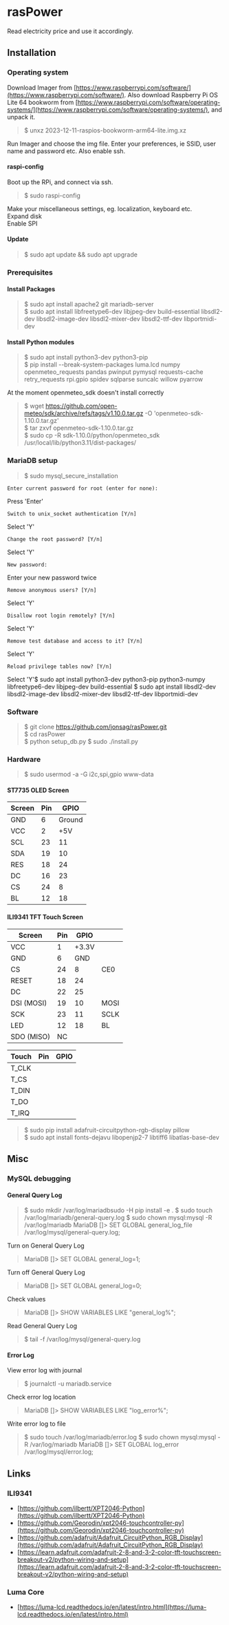 # rasPower

Read electricity price and use it accordingly.

## Installation

### Operating system

Download Imager from [https://www.raspberrypi.com/software/](https://www.raspberrypi.com/software/).
Also download Raspberry Pi OS Lite 64 bookworm from [https://www.raspberrypi.com/software/operating-systems/](https://www.raspberrypi.com/software/operating-systems/), and unpack it.

>$ unxz 2023-12-11-raspios-bookworm-arm64-lite.img.xz

Run Imager and choose the img file.
Enter your preferences, ie SSID, user name and password etc.
Also enable ssh.

#### raspi-config

Boot up the RPi, and connect via ssh.  

>$ sudo raspi-config  

Make your miscellaneous settings, eg. localization, keyboard etc.  
Expand disk  
Enable SPI  

#### Update

>$ sudo apt update && sudo apt upgrade  

### Prerequisites

#### Install Packages

>$ sudo apt install apache2 git mariadb-server  
>$ sudo apt install libfreetype6-dev libjpeg-dev build-essential libsdl2-dev libsdl2-image-dev libsdl2-mixer-dev libsdl2-ttf-dev libportmidi-dev

#### Install Python modules

>$ sudo apt install python3-dev python3-pip  
>$ pip install --break-system-packages luma.lcd numpy openmeteo_requests pandas pwinput pymysql requests-cache retry_requests rpi.gpio spidev sqlparse suncalc willow pyarrow  

At the moment openmeteo_sdk doesn't install correctly  

>$ wget https://github.com/open-meteo/sdk/archive/refs/tags/v1.10.0.tar.gz -O 'openmeteo-sdk-1.10.0.tar.gz'  
>$ tar zxvf openmeteo-sdk-1.10.0.tar.gz  
>$ sudo cp -R sdk-1.10.0/python/openmeteo_sdk /usr/local/lib/python3.11/dist-packages/  

### MariaDB setup

>$ sudo mysql_secure_installation

    Enter current password for root (enter for none):
Press 'Enter'

    Switch to unix_socket authentication [Y/n]
Select 'Y'

    Change the root password? [Y/n]
Select 'Y'

    New password:
Enter your new password twice

    Remove anonymous users? [Y/n]
Select 'Y'

    Disallow root login remotely? [Y/n]
Select 'Y'

    Remove test database and access to it? [Y/n]
Select 'Y'

    Reload privilege tables now? [Y/n]
Select 'Y'$ sudo apt install python3-dev python3-pip python3-numpy libfreetype6-dev libjpeg-dev build-essential
$ sudo apt install libsdl2-dev libsdl2-image-dev libsdl2-mixer-dev libsdl2-ttf-dev libportmidi-dev

### Software

>$ git clone https://github.com/jonsag/rasPower.git  
>$ cd rasPower  
>$ python setup_db.py
>$ sudo ./install.py  

### Hardware

>$ sudo usermod -a -G i2c,spi,gpio www-data  

#### ST7735 OLED Screen

| Screen | Pin | GPIO   |
| ------ | --- | ------ |
| GND    | 6   | Ground |
| VCC    | 2   | +5V    |
| SCL    | 23  | 11     |
| SDA    | 19  | 10     |
| RES    | 18  | 24     |
| DC     | 16  | 23     |
| CS     | 24  | 8      |
| BL     | 12  | 18     |

#### ILI9341 TFT Touch Screen

| Screen     | Pin | GPIO  |      |
| ---------- | --- | ----- | ---- |
| VCC        | 1   | +3.3V |      |
| GND        | 6   | GND   |      |
| CS         | 24  | 8     | CE0  |
| RESET      | 18  | 24    |      |
| DC         | 22  | 25    |      |
| DSI (MOSI) | 19  | 10    | MOSI |
| SCK        | 23  | 11    | SCLK |
| LED        | 12  | 18    | BL   |
| SDO (MISO) | NC  |       |      |

| Touch | Pin | GPIO |
| ----- | --- | ---- |
| T_CLK |     |      |
| T_CS  |     |      |
| T_DIN |     |      |
| T_DO  |     |      |
| T_IRQ |     |      |

>$ sudo pip install adafruit-circuitpython-rgb-display pillow  
>$ sudo apt install fonts-dejavu libopenjp2-7 libtiff6 libatlas-base-dev  

## Misc

### MySQL debugging

#### General Query Log

>$ sudo mkdir /var/log/mariadbsudo -H pip install -e .
>$ sudo touch /var/log/mariadb/general-query.log
>$ sudo chown mysql:mysql -R /var/log/mariadb
>MariaDB []> SET GLOBAL general_log_file /var/log/mysql/general-query.log;

Turn on General Query Log
>MariaDB []> SET GLOBAL general_log=1;

Turn off General Query Log
>MariaDB []> SET GLOBAL general_log=0;

Check values
>MariaDB []> SHOW VARIABLES LIKE "general_log%";

Read General Query Log
>$ tail -f /var/log/mysql/general-query.log

#### Error Log

View error log with journal
>$ journalctl -u mariadb.service

Check error log location
>MariaDB []> SHOW VARIABLES LIKE "log_error%";

Write error log to file
>$ sudo touch /var/log/mariadb/error.log
>$ sudo chown mysql:mysql -R /var/log/mariadb
>MariaDB []> SET GLOBAL log_error /var/log/mysql/error.log;

## Links

### ILI9341

* [https://github.com/ilbertt/XPT2046-Python](https://github.com/ilbertt/XPT2046-Python)
* [https://github.com/Georodin/xpt2046-touchcontroller-py](https://github.com/Georodin/xpt2046-touchcontroller-py)
* [https://github.com/adafruit/Adafruit_CircuitPython_RGB_Display](https://github.com/adafruit/Adafruit_CircuitPython_RGB_Display)
* [https://learn.adafruit.com/adafruit-2-8-and-3-2-color-tft-touchscreen-breakout-v2/python-wiring-and-setup](https://learn.adafruit.com/adafruit-2-8-and-3-2-color-tft-touchscreen-breakout-v2/python-wiring-and-setup)  

### Luma Core

* [https://luma-lcd.readthedocs.io/en/latest/intro.html](https://luma-lcd.readthedocs.io/en/latest/intro.html)
